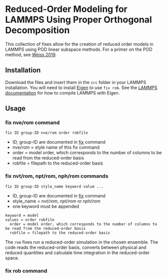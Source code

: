 # Reduced-Order Modeling for LAMMPS Using Proper Orthogonal Decomposition

This collection of fixes allow for the creation of reduced order models in LAMMPS using POD linear subspace methods. For a primer on the POD method, see [Weiss 2019](https://doi.org/10.2514/6.2019-3333).

## Installation

Download the files and insert them in the `src` folder in your LAMMPS installation. You will need to install [Eigen](https://eigen.tuxfamily.org) to use `fix rob`. See the [LAMMPS documentation](https://eigen.tuxfamily.org) for how to compile LAMMPS with Eigen.

## Usage

### fix nve/rom command

```
fix ID group-ID nve/rom order robfile
```
* ID, group-ID are documented in [fix](https://docs.lammps.org/fix.html) command
* nve/rom = style name of this fix command
* order = model order, which corresponds to the number of columns to be read from the reduced-order basis
* robfile = filepath to the reduced-order basis

### fix nvt/rom, npt/rom, nph/rom commands
```
fix ID group-ID style_name keyword value ...
```
* ID, group-ID are documented in [fix](https://docs.lammps.org/fix.html) command
* style_name = *nvt/rom*, *npt/rom* or *nph/rom*
* one keyword must be appended
```
keyword = model
values = order robfile
  order = model order, which corresponds to the number of columns to be read from the reduced-order basis
  robfile = filepath to the reduced-order basis
```

The `rom` fixes run a reduced-order simulation in the chosen ensemble. The code reads the reduced-order basis, converts between physical and reduced quantities and calculate time integration in the reduced-order space.

### fix rob command
